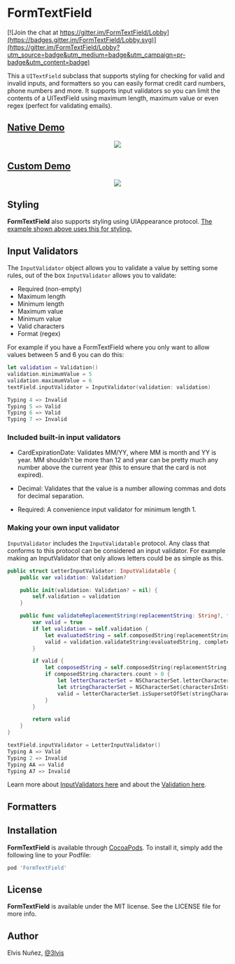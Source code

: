 # FormTextField

[![Join the chat at https://gitter.im/FormTextField/Lobby](https://badges.gitter.im/FormTextField/Lobby.svg)](https://gitter.im/FormTextField/Lobby?utm_source=badge&utm_medium=badge&utm_campaign=pr-badge&utm_content=badge)

This a `UITextField` subclass that supports styling for checking for valid and invalid inputs, and formatters so you can easily format credit card numbers, phone numbers and more. It supports input validators so you can limit the contents of a UITextField using maximum length, maximum value or even regex (perfect for validating emails).

## [Native Demo](/Native/Field.swift#L28-L92)

<p align="center">
  <img src="https://raw.githubusercontent.com/3lvis/FormTextField/master/GitHub/native.gif"/>
</p>

## [Custom Demo](/Custom/Controller.swift#L11-L84)

<p align="center">
  <img src="https://raw.githubusercontent.com/3lvis/FormTextField/master/GitHub/custom.gif"/>
</p>

## Styling

**FormTextField** also supports styling using UIAppearance protocol. [The example shown above uses this for styling.](/Custom/CustomStyle.swift#L7-L39)

## Input Validators

The `InputValidator` object allows you to validate a value by setting some rules, out of the box `InputValidator` allows you to validate:
- Required (non-empty)
- Maximum length
- Minimum length 
- Maximum value
- Minimum value
- Valid characters
- Format (regex)

For example if you have a FormTextField where you only want to allow values between 5 and 6 you can do this:

```swift
let validation = Validation()
validation.minimumValue = 5
validation.maximumValue = 6
textField.inputValidator = InputValidator(validation: validation)

Typing 4 => Invalid
Typing 5 => Valid
Typing 6 => Valid
Typing 7 => Invalid
```

### Included built-in input validators

- CardExpirationDate: Validates MM/YY, where MM is month and YY is year. MM shouldn't be more than 12 and year can be pretty much any number above the current year (this to ensure that the card is not expired).
 
- Decimal: Validates that the value is a number allowing commas and dots for decimal separation.

- Required: A convenience input validator for minimum length 1.

### Making your own input validator

`InputValidator` includes the `InputValidatable` protocol. Any class that conforms to this protocol can be considered an input validator. For example making an InputValidator that only allows letters could be as simple as this.

```swift
public struct LetterInputValidator: InputValidatable {
    public var validation: Validation?

    public init(validation: Validation? = nil) {
        self.validation = validation
    }

    public func validateReplacementString(replacementString: String?, fullString: String?, inRange range: NSRange?) -> Bool {
        var valid = true
        if let validation = self.validation {
            let evaluatedString = self.composedString(replacementString, fullString: fullString, inRange: range)
            valid = validation.validateString(evaluatedString, complete: false)
        }

        if valid {
            let composedString = self.composedString(replacementString, fullString: fullString, inRange: range)
            if composedString.characters.count > 0 {
                let letterCharacterSet = NSCharacterSet.letterCharacterSet()
                let stringCharacterSet = NSCharacterSet(charactersInString: composedString)
                valid = letterCharacterSet.isSupersetOfSet(stringCharacterSet)
            }
        }

        return valid
    }
}

textField.inputValidator = LetterInputValidator()
Typing A => Valid
Typing 2 => Invalid
Typing AA => Valid
Typing A7 => Invalid
```

Learn more about [InputValidators here](/InputValidator) and about the [Validation here](/Source/Validation/Validation.swift).


## Formatters

## Installation

**FormTextField** is available through [CocoaPods](http://cocoapods.org). To install
it, simply add the following line to your Podfile:

```ruby
pod 'FormTextField'
```

## License

**FormTextField** is available under the MIT license. See the LICENSE file for more info.

## Author

Elvis Nuñez, [@3lvis](https://twitter.com/3lvis)
